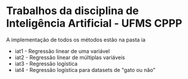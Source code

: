 # Trabalhos da disciplina de Inteligência Artificial - UFMS CPPP
A implementação de todos os métodos estão na pasta ia
* iat1 - Regressão linear de uma variável
* iat2 - Regressão linear de múltiplas variáveis
* iat3 - Regressão logística 
* iat4 - Regressão logística para datasets de "gato ou não"